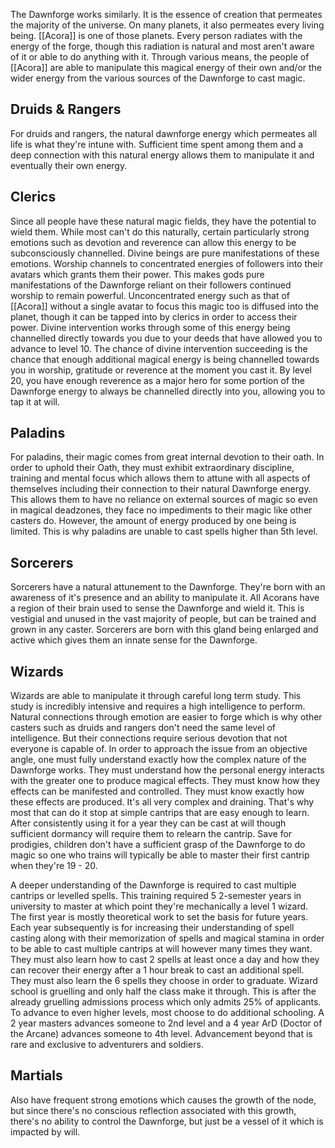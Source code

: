 The Dawnforge works similarly. It is the essence of creation that permeates the majority of the universe. On many planets, it also permeates every living being. [[Acora]] is one of those planets. Every person radiates with the energy of the forge, though this radiation is natural and most aren't aware of it or able to do anything with it. Through various means, the people of [[Acora]] are able to manipulate this magical energy of their own and/or the wider energy from the various sources of the Dawnforge to cast magic.
## Druids & Rangers
For druids and rangers, the natural dawnforge energy which permeates all life is what they're intune with. Sufficient time spent among them and a deep connection with this natural energy allows them to manipulate it and eventually their own energy.
## Clerics
Since all people have these natural magic fields, they have the potential to wield them. While most can't do this naturally, certain particularly strong emotions such as devotion and reverence can allow this energy to be subconsciously channelled. Divine beings are pure manifestations of these emotions. Worship channels to concentrated energies of followers into their avatars which grants them their power. This makes gods pure manifestations of the Dawnforge reliant on their followers continued worship to remain powerful. Unconcentrated energy such as that of [[Acora]] without a single avatar to focus this magic too is diffused into the planet, though it can be tapped into by clerics in order to access their power. Divine intervention works through some of this energy being channelled directly towards you due to your deeds that have allowed you to advance to level 10. The chance of divine intervention succeeding is the chance that enough additional magical energy is being channelled towards you in worship, gratitude or reverence at the moment you cast it. By level 20, you have enough reverence as a major hero for some portion of the Dawnforge energy to always be channelled directly into you, allowing you to tap it at will. 
## Paladins
For paladins, their magic comes from great internal devotion to their oath. In order to uphold their Oath, they must exhibit extraordinary discipline, training and mental focus which allows them to attune with all aspects of themselves including their connection to their natural Dawnforge energy. This allows them to have no reliance on external sources of magic so even in magical deadzones, they face no impediments to their magic like other casters do. However, the amount of energy produced by one being is limited. This is why paladins are unable to cast spells higher than 5th level. 
## Sorcerers
Sorcerers have a natural attunement to the Dawnforge. They're born with an awareness of it's presence and an ability to manipulate it. All Acorans have a region of their brain used to sense the Dawnforge and wield it. This is vestigial and unused in the vast majority of people, but can be trained and grown in any caster. Sorcerers are born with this gland being enlarged and active which gives them an innate sense for the Dawnforge.
## Wizards
Wizards are able to manipulate it through careful long term study. This study is incredibly intensive and requires a high intelligence to perform. Natural connections through emotion are easier to forge which is why other casters such as druids and rangers don't need the same level of intelligence. But their connections require serious devotion that not everyone is capable of. In order to approach the issue from an objective angle, one must fully understand exactly how the complex nature of the Dawnforge works. They must understand how the personal energy interacts with the greater one to produce magical effects. They must know how they effects can be manifested and controlled. They must know exactly how these effects are produced. It's all very complex and draining. That's why most that can do it stop at simple cantrips that are easy enough to learn. After consistently using it for a year they can be cast at will though sufficient dormancy will require them to relearn the cantrip. Save for prodigies, children don't have a sufficient grasp of the Dawnforge to do magic so one who trains will typically be able to master their first cantrip when they're 19 - 20.

A deeper understanding of the Dawnforge is required to cast multiple cantrips or levelled spells. This training required 5 2-semester years in university to master at which point they're mechanically a level 1 wizard. The first year is mostly theoretical work to set the basis for future years. Each year subsequently is for increasing their understanding of spell casting along with their memorization of spells and magical stamina in order to be able to cast multiple cantrips at will however many times they want. They must also learn how to cast 2 spells at least once a day and how they can recover their energy after a 1 hour break to cast an additional spell. They must also learn the 6 spells they choose in order to graduate. Wizard school is gruelling and only half the class make it through. This is after the already gruelling admissions process which only admits 25% of applicants. To advance to even higher levels, most choose to do additional schooling. A 2 year masters advances someone to 2nd level and a 4 year ArD (Doctor of the Arcane) advances someone to 4th level. Advancement beyond that is rare and exclusive to adventurers and soldiers.
## Martials
Also have frequent strong emotions which causes the growth of the node, but since there's no conscious reflection associated with this growth, there's no ability to control the Dawnforge, but just be a vessel of it which is impacted by will.